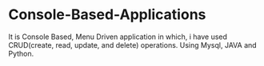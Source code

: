 # Console-Based-Applications
It is Console Based, Menu Driven application in which, i have used CRUD(create, read, update, and delete) operations. Using Mysql, JAVA and Python.
